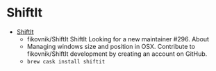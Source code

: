 # ShiftIt
- [ShiftIt](https://github.com/fikovnik/ShiftIt/)
  -  fikovnik/ShiftIt ShiftIt  Looking for a new maintainer #296. About
  - Managing windows size and position in OSX. Contribute to fikovnik/ShiftIt development by creating an account on GitHub.
  - `brew cask install shiftit`

